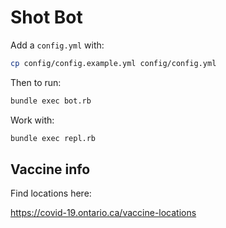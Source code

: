 # Shot Bot

Add a `config.yml` with:

```bash
cp config/config.example.yml config/config.yml
```

Then to run:

```bash
bundle exec bot.rb
```

Work with:
```bash
bundle exec repl.rb
```

## Vaccine info

Find locations here:

https://covid-19.ontario.ca/vaccine-locations

